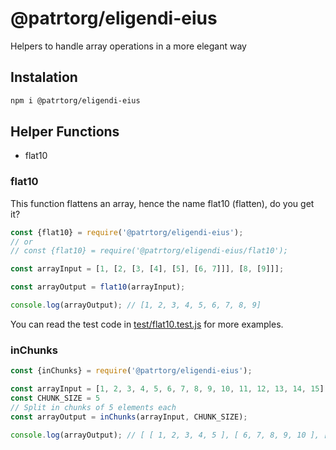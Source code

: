 # @patrtorg/eligendi-eius
Helpers to handle array operations in a more elegant way

## Instalation
```sh
npm i @patrtorg/eligendi-eius
```

## Helper Functions

* flat10

### flat10

This function flattens an array, hence the name flat10 (flatten), do you get it?

```js
const {flat10} = require('@patrtorg/eligendi-eius');
// or
// const {flat10} = require('@patrtorg/eligendi-eius/flat10');

const arrayInput = [1, [2, [3, [4], [5], [6, 7]]], [8, [9]]];

const arrayOutput = flat10(arrayInput);

console.log(arrayOutput); // [1, 2, 3, 4, 5, 6, 7, 8, 9]
```
You can read the test code in [test/flat10.test.js](test/flat10.test.js) for more examples.

### inChunks

```js
const {inChunks} = require('@patrtorg/eligendi-eius');

const arrayInput = [1, 2, 3, 4, 5, 6, 7, 8, 9, 10, 11, 12, 13, 14, 15];
const CHUNK_SIZE = 5
// Split in chunks of 5 elements each
const arrayOutput = inChunks(arrayInput, CHUNK_SIZE);

console.log(arrayOutput); // [ [ 1, 2, 3, 4, 5 ], [ 6, 7, 8, 9, 10 ], [ 11, 12, 13, 14, 15 ] ]
```